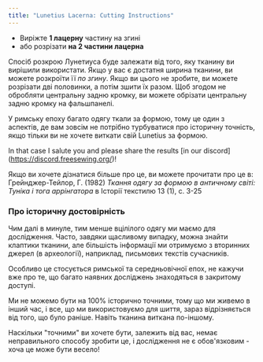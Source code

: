 ```yaml
---
title: "Lunetius Lacerna: Cutting Instructions"
---
```


- Виріжте **1 лацерну** частину на згині
- або розрізати **на 2 частини лацерна**

Спосіб розкрою Лунетиуса буде залежати від того, яку тканину ви вирішили використати. Якщо у вас є достатня ширина тканини, ви можете розкроїти її _по згину_. Якщо ви цього не зробите, ви можете розрізати дві половинки, а потім зшити їх разом. Щоб згодом не обробляти центральну задню кромку, ви можете обрізати центральну задню кромку на фальшпанелі.

У римську епоху багато одягу ткали за формою, тому це один з аспектів, де вам зовсім не потрібно турбуватися про історичну точність, якщо тільки ви не хочете виткати свій Lunetius за формою.

<Comment by="Zee">In that case I salute you and please share the results \[in our discord\](https://discord.freesewing.org/)! </Comment>

Якщо ви хочете дізнатися більше про це, ви можете прочитати про це в:  
Грейнджер-Тейлор, Г. (1982) _Ткання одягу за формою в античному світі: Туніка і тога аррінгатора_ в Історії текстилю 13 (1), с. 3-25

### Про історичну достовірність

Чим далі в минуле, тим менше вцілілого одягу ми маємо для дослідження. Часто, завдяки щасливому випадку, можна знайти клаптики тканини, але більшість інформації ми отримуємо з вторинних джерел (в археології), наприклад, письмових текстів сучасників.

Особливо це стосується римської та середньовічної епох, не кажучи вже про те, що багато наявних досліджень знаходяться в закритому доступі.

Ми не можемо бути на 100% історично точними, тому що ми живемо в інший час, і все, що ми використовуємо для шиття, зараз відрізняється від того, що було раніше. Навіть тканина виткана по-іншому.

Наскільки "точними" ви хочете бути, залежить від вас, немає неправильного способу зробити це, і дослідження не є обов'язковим - хоча це може бути весело!
